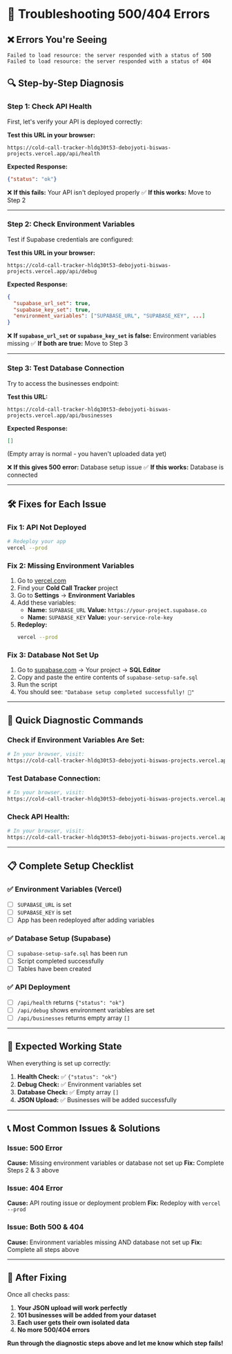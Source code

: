 # 🔧 Troubleshooting 500/404 Errors

## ❌ Errors You're Seeing
```
Failed to load resource: the server responded with a status of 500
Failed to load resource: the server responded with a status of 404
```

## 🔍 **Step-by-Step Diagnosis**

### **Step 1: Check API Health**
First, let's verify your API is deployed correctly:

**Test this URL in your browser:**
```
https://cold-call-tracker-hldq30t53-debojyoti-biswas-projects.vercel.app/api/health
```

**Expected Response:**
```json
{"status": "ok"}
```

❌ **If this fails:** Your API isn't deployed properly
✅ **If this works:** Move to Step 2

---

### **Step 2: Check Environment Variables**
Test if Supabase credentials are configured:

**Test this URL in your browser:**
```
https://cold-call-tracker-hldq30t53-debojyoti-biswas-projects.vercel.app/api/debug
```

**Expected Response:**
```json
{
  "supabase_url_set": true,
  "supabase_key_set": true,
  "environment_variables": ["SUPABASE_URL", "SUPABASE_KEY", ...]
}
```

❌ **If `supabase_url_set` or `supabase_key_set` is false:** Environment variables missing
✅ **If both are true:** Move to Step 3

---

### **Step 3: Test Database Connection**
Try to access the businesses endpoint:

**Test this URL:**
```
https://cold-call-tracker-hldq30t53-debojyoti-biswas-projects.vercel.app/api/businesses
```

**Expected Response:**
```json
[]
```
(Empty array is normal - you haven't uploaded data yet)

❌ **If this gives 500 error:** Database setup issue
✅ **If this works:** Database is connected

---

## 🛠️ **Fixes for Each Issue**

### **Fix 1: API Not Deployed**
```bash
# Redeploy your app
vercel --prod
```

### **Fix 2: Missing Environment Variables**
1. Go to [vercel.com](https://vercel.com)
2. Find your **Cold Call Tracker** project
3. Go to **Settings** → **Environment Variables**
4. Add these variables:
   - **Name:** `SUPABASE_URL` **Value:** `https://your-project.supabase.co`
   - **Name:** `SUPABASE_KEY` **Value:** `your-service-role-key`
5. **Redeploy:**
   ```bash
   vercel --prod
   ```

### **Fix 3: Database Not Set Up**
1. Go to [supabase.com](https://supabase.com) → Your project → **SQL Editor**
2. Copy and paste the entire contents of `supabase-setup-safe.sql`
3. Run the script
4. You should see: `"Database setup completed successfully! 🎉"`

---

## 🎯 **Quick Diagnostic Commands**

### **Check if Environment Variables Are Set:**
```bash
# In your browser, visit:
https://cold-call-tracker-hldq30t53-debojyoti-biswas-projects.vercel.app/api/debug
```

### **Test Database Connection:**
```bash
# In your browser, visit:
https://cold-call-tracker-hldq30t53-debojyoti-biswas-projects.vercel.app/api/businesses
```

### **Check API Health:**
```bash
# In your browser, visit:
https://cold-call-tracker-hldq30t53-debojyoti-biswas-projects.vercel.app/api/health
```

---

## 📋 **Complete Setup Checklist**

### ✅ **Environment Variables (Vercel)**
- [ ] `SUPABASE_URL` is set
- [ ] `SUPABASE_KEY` is set 
- [ ] App has been redeployed after adding variables

### ✅ **Database Setup (Supabase)**
- [ ] `supabase-setup-safe.sql` has been run
- [ ] Script completed successfully
- [ ] Tables have been created

### ✅ **API Deployment**
- [ ] `/api/health` returns `{"status": "ok"}`
- [ ] `/api/debug` shows environment variables are set
- [ ] `/api/businesses` returns empty array `[]`

---

## 🎉 **Expected Working State**

When everything is set up correctly:

1. **Health Check:** ✅ `{"status": "ok"}`
2. **Debug Check:** ✅ Environment variables set
3. **Database Check:** ✅ Empty array `[]`
4. **JSON Upload:** ✅ Businesses will be added successfully

---

## 📞 **Most Common Issues & Solutions**

### **Issue: 500 Error**
**Cause:** Missing environment variables or database not set up
**Fix:** Complete Steps 2 & 3 above

### **Issue: 404 Error**
**Cause:** API routing issue or deployment problem
**Fix:** Redeploy with `vercel --prod`

### **Issue: Both 500 & 404**
**Cause:** Environment variables missing AND database not set up
**Fix:** Complete all steps above

---

## 🚀 **After Fixing**

Once all checks pass:
1. **Your JSON upload will work perfectly**
2. **101 businesses will be added from your dataset**
3. **Each user gets their own isolated data**
4. **No more 500/404 errors**

**Run through the diagnostic steps above and let me know which step fails!** 